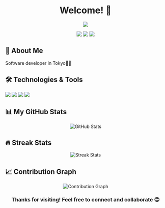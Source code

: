 <h1 align="center">Welcome! 🚀</h1>

<p align="center">
  <img src="https://readme-typing-svg.herokuapp.com/?lines=Full-stack+Developer;Open+Source+Enthusiast;Always+learning+new+things&font=Fira%20Code&center=true&width=380&height=50">
</p>

<p align="center">
  <a href="https://your-website.com"><img src="https://img.shields.io/badge/Website-DC143C?style=for-the-badge&logo=medium&logoColor=white"></a>
  <a href="https://linkedin.com/in/yourusername"><img src="https://img.shields.io/badge/LinkedIn-0077B5?style=for-the-badge&logo=linkedin&logoColor=white"></a>
  <a href="https://twitter.com/yourusername"><img src="https://img.shields.io/badge/Twitter-1DA1F2?style=for-the-badge&logo=twitter&logoColor=white"></a>
</p>

## 🚀 About Me

Software developer in Tokyo🔭🗼

## 🛠️ Technologies & Tools

![](https://img.shields.io/badge/Code-JavaScript-informational?style=flat&logo=javascript&logoColor=white&color=2bbc8a)
![](https://img.shields.io/badge/Code-Python-informational?style=flat&logo=python&logoColor=white&color=2bbc8a)
![](https://img.shields.io/badge/Code-React-informational?style=flat&logo=react&logoColor=white&color=2bbc8a)
![](https://img.shields.io/badge/Tools-Docker-informational?style=flat&logo=docker&logoColor=white&color=2bbc8a)

## 📊 My GitHub Stats

<p align="center">
  <img src="https://github-readme-stats.vercel.app/api?username=Masa7452&show_icons=true&theme=radical" alt="GitHub Stats" />
</p>

## 🔥 Streak Stats

<p align="center">
  <img src="https://github-readme-streak-stats.herokuapp.com/?user=Masa7452&theme=dark" alt="Streak Stats" />
</p>

## 📈 Contribution Graph

<p align="center">
  <img src="https://github-readme-activity-graph.vercel.app/graph?username=Masa7452&theme=github" alt="Contribution Graph" />
</p>

<h3 align="center">Thanks for visiting! Feel free to connect and collaborate 😊</h3>
